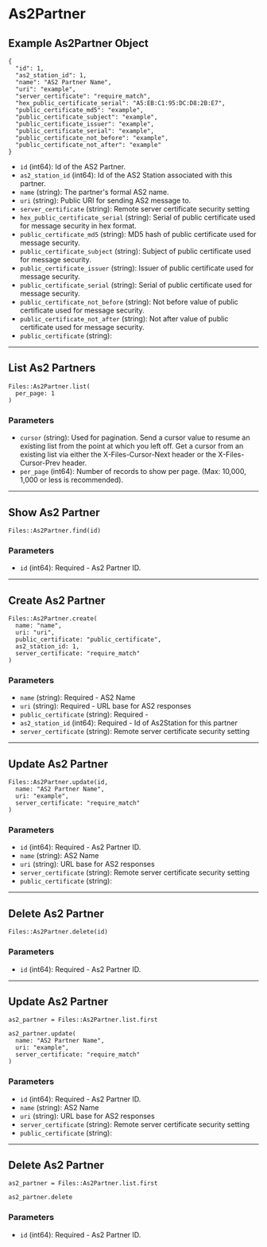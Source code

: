 # As2Partner

## Example As2Partner Object

```
{
  "id": 1,
  "as2_station_id": 1,
  "name": "AS2 Partner Name",
  "uri": "example",
  "server_certificate": "require_match",
  "hex_public_certificate_serial": "A5:EB:C1:95:DC:D8:2B:E7",
  "public_certificate_md5": "example",
  "public_certificate_subject": "example",
  "public_certificate_issuer": "example",
  "public_certificate_serial": "example",
  "public_certificate_not_before": "example",
  "public_certificate_not_after": "example"
}
```

* `id` (int64): Id of the AS2 Partner.
* `as2_station_id` (int64): Id of the AS2 Station associated with this partner.
* `name` (string): The partner's formal AS2 name.
* `uri` (string): Public URI for sending AS2 message to.
* `server_certificate` (string): Remote server certificate security setting
* `hex_public_certificate_serial` (string): Serial of public certificate used for message security in hex format.
* `public_certificate_md5` (string): MD5 hash of public certificate used for message security.
* `public_certificate_subject` (string): Subject of public certificate used for message security.
* `public_certificate_issuer` (string): Issuer of public certificate used for message security.
* `public_certificate_serial` (string): Serial of public certificate used for message security.
* `public_certificate_not_before` (string): Not before value of public certificate used for message security.
* `public_certificate_not_after` (string): Not after value of public certificate used for message security.
* `public_certificate` (string): 


---

## List As2 Partners

```
Files::As2Partner.list(
  per_page: 1
)
```

### Parameters

* `cursor` (string): Used for pagination.  Send a cursor value to resume an existing list from the point at which you left off.  Get a cursor from an existing list via either the X-Files-Cursor-Next header or the X-Files-Cursor-Prev header.
* `per_page` (int64): Number of records to show per page.  (Max: 10,000, 1,000 or less is recommended).


---

## Show As2 Partner

```
Files::As2Partner.find(id)
```

### Parameters

* `id` (int64): Required - As2 Partner ID.


---

## Create As2 Partner

```
Files::As2Partner.create(
  name: "name", 
  uri: "uri", 
  public_certificate: "public_certificate", 
  as2_station_id: 1, 
  server_certificate: "require_match"
)
```

### Parameters

* `name` (string): Required - AS2 Name
* `uri` (string): Required - URL base for AS2 responses
* `public_certificate` (string): Required - 
* `as2_station_id` (int64): Required - Id of As2Station for this partner
* `server_certificate` (string): Remote server certificate security setting


---

## Update As2 Partner

```
Files::As2Partner.update(id, 
  name: "AS2 Partner Name", 
  uri: "example", 
  server_certificate: "require_match"
)
```

### Parameters

* `id` (int64): Required - As2 Partner ID.
* `name` (string): AS2 Name
* `uri` (string): URL base for AS2 responses
* `server_certificate` (string): Remote server certificate security setting
* `public_certificate` (string): 


---

## Delete As2 Partner

```
Files::As2Partner.delete(id)
```

### Parameters

* `id` (int64): Required - As2 Partner ID.


---

## Update As2 Partner

```
as2_partner = Files::As2Partner.list.first

as2_partner.update(
  name: "AS2 Partner Name",
  uri: "example",
  server_certificate: "require_match"
)
```

### Parameters

* `id` (int64): Required - As2 Partner ID.
* `name` (string): AS2 Name
* `uri` (string): URL base for AS2 responses
* `server_certificate` (string): Remote server certificate security setting
* `public_certificate` (string): 


---

## Delete As2 Partner

```
as2_partner = Files::As2Partner.list.first

as2_partner.delete
```

### Parameters

* `id` (int64): Required - As2 Partner ID.
